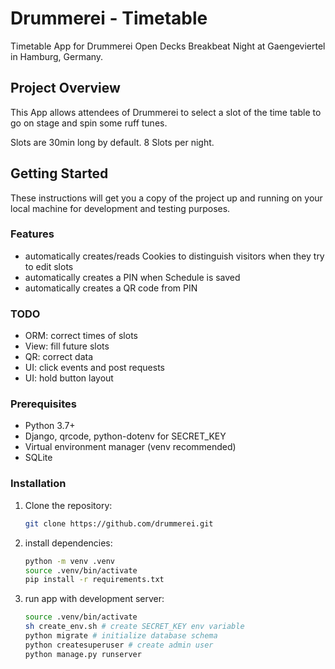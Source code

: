 # Drummerei - Timetable

Timetable App for Drummerei Open Decks Breakbeat Night at Gaengeviertel in Hamburg, Germany.

## Project Overview

This App allows attendees of Drummerei to select a slot of the time table to go on stage and spin some ruff tunes. 

Slots are 30min long by default. 8 Slots per night.

## Getting Started

These instructions will get you a copy of the project up and running on your local machine for development and testing purposes. 

### Features
- automatically creates/reads Cookies to distinguish visitors when they try to edit slots 
- automatically creates a PIN when Schedule is saved
- automatically creates a QR code from PIN

### TODO
- ORM: correct times of slots
- View: fill future slots
- QR: correct data
- UI: click events and post requests
- UI: hold button layout

### Prerequisites

* Python 3.7+
* Django, qrcode, python-dotenv for SECRET_KEY
* Virtual environment manager (venv recommended)
* SQLite

### Installation

1. Clone the repository:
   ```bash
   git clone https://github.com/drummerei.git

2. install dependencies:
   ```bash
   python -m venv .venv
   source .venv/bin/activate
   pip install -r requirements.txt

3. run app with development server:
   ```bash
   source .venv/bin/activate
   sh create_env.sh # create SECRET_KEY env variable
   python migrate # initialize database schema
   python createsuperuser # create admin user
   python manage.py runserver
